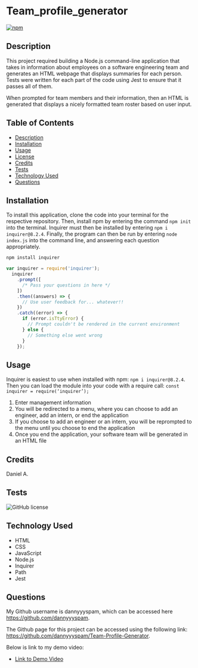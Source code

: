# Team_profile_generator
  
  [![npm](https://badge.fury.io/js/inquirer.svg)](http://badge.fury.io/js/inquirer)

## Description
This project required building a Node.js command-line application that takes in information about employees on a software engineering team and generates an HTML webpage that displays summaries for each person. Tests were written for each part of the code using Jest to ensure that it passes all of them.

When prompted for team members and their information, then an HTML is generated that displays a nicely formatted team roster based on user input.

## Table of Contents
- [Description](#description)
- [Installation](#installation)
- [Usage](#usage)
- [License](#license)
- [Credits](#credits)
- [Tests](#tests)
- [Technology Used](#technology-used)
- [Questions](#questions)

## Installation

To install this application, clone the code into your terminal for the respective repository. Then, install npm by entering the command ```npm init```  into the terminal. Inquirer must then be installed by entering ```npm i inquirer@8.2.4```. Finally, the program can then be run by entering ```node index.js``` into the command line, and answering each question appropriately.

```JavaScript
npm install inquirer

var inquirer = require('inquirer');
  inquirer
    .prompt([
      /* Pass your questions in here */
    ])
    .then((answers) => {
      // Use user feedback for... whatever!!
    })
    .catch((error) => {
      if (error.isTtyError) {
        // Prompt couldn't be rendered in the current environment
      } else {
        // Something else went wrong
      }
    });
```
 
## Usage
Inquirer is easiest to use when installed with npm:  ``` npm i inquirer@8.2.4 ```. Then you can load the module into your code with a require call: ``` const inquirer = require(‘inquirer’); ```
1. Enter management information
2. You will be redirected to a menu, where you can choose to add an engineer, add an intern, or end the application
3. If you choose to add an engineer or an intern, you will be reprompted to the menu until you choose to end the application
4. Once you end the application, your software team will be generated in an HTML file

## Credits
  
Daniel A.

## Tests
![GitHub license](https://img.shields.io/badge/test-100%25-success)

## Technology Used
- HTML
- CSS
- JavaScript
- Node.js
- Inquirer
- Path
- Jest

## Questions
My Github username is dannyyyspam, which can be accessed here https://github.com/dannyyyspam.

The Github page for this project can be accessed using the following link: https://github.com/dannyyyspam/Team-Profile-Generator.

  
Below is link to my demo video:
- [Link to Demo Video](https://youtu.be/DUA3nhskSJY)